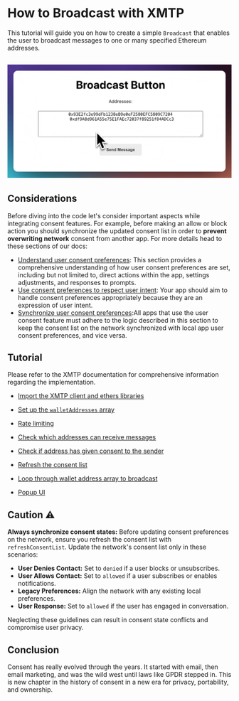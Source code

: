 # How to Broadcast with XMTP

This tutorial will guide you on how to create a simple `Broadcast` that enables the user to broadcast messages to one or many specified Ethereum addresses.

## ![](video.gif)

## Considerations

Before diving into the code let's consider important aspects while integrating consent features. For example, before making an allow or block action you should synchronize the updated consent list in order to **prevent overwriting network** consent from another app. For more details head to these sections of our docs:

- [Understand user consent preferences](https://xmtp.org/docs/build/user-consent#understand-user-consent-preferences): This section provides a comprehensive understanding of how user consent preferences are set, including but not limited to, direct actions within the app, settings adjustments, and responses to prompts.
- [Use consent preferences to respect user intent](https://xmtp.org/docs/build/user-consent#use-consent-preferences-to-respect-user-intent): Your app should aim to handle consent preferences appropriately because they are an expression of user intent.
- [Synchronize user consent preferences](https://xmtp.org/docs/build/user-consent#synchronize-user-consent-preferences):All apps that use the user consent feature must adhere to the logic described in this section to keep the consent list on the network synchronized with local app user consent preferences, and vice versa.

## Tutorial

Please refer to the XMTP documentation for comprehensive information regarding the implementation.

- [Import the XMTP client and ethers libraries](https://junk-range-possible-git-portableconsenttutorials-xmtp-labs.vercel.app/docs/tutorials/portable-consent/broadcast#tutorial)

- [Set up the `walletAddresses` array](https://junk-range-possible-git-portableconsenttutorials-xmtp-labs.vercel.app/docs/tutorials/portable-consent/broadcast#tutorial)

- [Rate limiting](https://junk-range-possible-git-portableconsenttutorials-xmtp-labs.vercel.app/docs/tutorials/portable-consent/broadcast#tutorial)

- [Check which addresses can receive messages](https://junk-range-possible-git-portableconsenttutorials-xmtp-labs.vercel.app/docs/tutorials/portable-consent/broadcast#tutorial)

- [Check if address has given consent to the sender](https://junk-range-possible-git-portableconsenttutorials-xmtp-labs.vercel.app/docs/tutorials/portable-consent/broadcast#tutorial)

- [Refresh the consent list](https://junk-range-possible-git-portableconsenttutorials-xmtp-labs.vercel.app/docs/tutorials/portable-consent/broadcast#tutorial)

- [Loop through wallet address array to broadcast](https://junk-range-possible-git-portableconsenttutorials-xmtp-labs.vercel.app/docs/tutorials/portable-consent/broadcast#tutorial)

- [Popup UI](https://junk-range-possible-git-portableconsenttutorials-xmtp-labs.vercel.app/docs/tutorials/portable-consent/broadcast#tutorial)

## Caution :warning:

**Always synchronize consent states:** Before updating consent preferences on the network, ensure you refresh the consent list with `refreshConsentList`. Update the network's consent list only in these scenarios:

- **User Denies Contact:** Set to `denied` if a user blocks or unsubscribes.
- **User Allows Contact:** Set to `allowed` if a user subscribes or enables notifications.
- **Legacy Preferences:** Align the network with any existing local preferences.
- **User Response:** Set to `allowed` if the user has engaged in conversation.

Neglecting these guidelines can result in consent state conflicts and compromise user privacy.

## Conclusion

Consent has really evolved through the years. It started with email, then email marketing, and was the wild west until laws like GPDR stepped in. This is new chapter in the history of consent in a new era for privacy, portability, and ownership.

